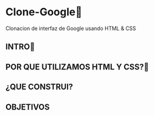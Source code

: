 # Clone-Google👀
Clonacion de interfaz de Google usando HTML &amp; CSS
## INTRO🫡

## POR QUE UTILIZAMOS HTML Y CSS?🫠

## ¿QUE CONSTRUI?

## OBJETIVOS
